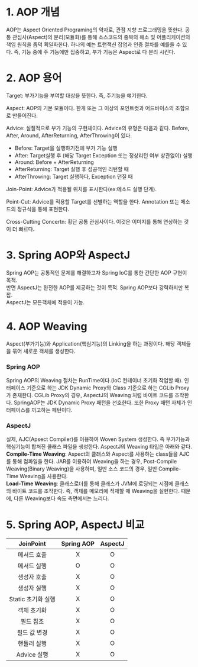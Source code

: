 # 1. AOP 개념

AOP는 Aspect Oriented Programing의 약자로, 관점 지향 프로그래밍을 뜻한다. 공통 관심사(Aspect)의 분리(모듈화)를 통해 소스코드의 중복의 해소 및 어플리케이션의 책임 원칙을 좀덕 획일화한다. 하나의 예는 트랜잭션 잡업과 인증 절차를 예를들 수 있다. 즉, 기능 중에 주 기능에만 집중하고, 부가 기능은 Aspect로 다 분리 시킨다. 

# 2. AOP 용어

Target: 부가기능을 부여할 대상을 뜻한다. 즉, 주기능을 얘기한다.


Aspect: AOP의 기본 모듈이다. 한개 또는 그 이상의 포인트컷과 어드바이스의 조합으로 만들어진다.


Advice: 실질적으로 부가 기능의 구현체이다. Advice의 유형은 다음과 같다. Before, After, Around, AfterReturning, AfterThrowing이 있다. 
 - Before: Target을 실행하기전에 부가 기능 실행
 - After: Target실행 후 (해당 Target Exception 또는 정상리턴 여부 상관없이) 실행
 - Around: Before + AfterReturning
 - AfterReturning: Target 실행 후 성공적인 리턴할 때
 - AfterThrowing: Target 실행하다, Exception 던질 때
 
 
Join-Point: Advice가 적용될 위치를 표시한다(ex:메소드 실행 단계).


Point-Cut: Advice를 적용할 Target를 선별하는 역할을 한다. Annotation 또는 메소드의 정규식을 통해 표현한다.


Cross-Cutting Concertn: 횡단 공통 관심사이다. 이것은 이미지를 통해 연상하는 것이 더 빠르다.


# 3. Spring AOP와 AspectJ
Spring AOP는 공통적인 문제를 해결하고자 Spring IoC를 통한 간단한 AOP 구현이 목적.  
반면 AspectJ는 완전한 AOP를 제공하는 것이 목적. Spring AOP보다 강력하지만 복잡.  
AspectJ는 모든객체에 적용이 가능.

# 4. AOP Weaving
Aspect(부가기능)와 Application(핵심기능)의 Linking을 하는 과정이다. 해당 객체들을 묶어 새로운 객체를 생성한다.

### Spring AOP
Spring AOP의 Weaving 절차는 RunTime이다.(IoC 컨테이너 초기화 작업할 때). 
인터페이스 기준으로 하는 JDK Dynamic Proxy와 Class 기준으로 하는 CGLib Proxy가 존재한다. CGLib Proxy의 경우, AspectJ의 Weaving 처럼 바이트 코드를 조작한다. SpringAOP는 JDK Dynamic Proxy 패턴을 선호한다. 또한 Proxy 패턴 자체가 인터페이스를 끼고하는 페턴이다. 

### AspectJ
실제, AJC(Apsect Compiler)를 이용하여 Woven System 생성한다. 즉 부가기능과 핵심기능이 합쳐진 클래스 파일을 생성한다. AspectJ의 Weaving 타입은 아래와 같다.  
**Compile-Time Weaving**: Aspect의 클래스와 Aspect를 사용하는 class들을 AJC를 통해 컴파일을 한다. JAR를 이용하여 Weaving을 하는 경우, Post-Compile Weaving(Binary Weaving)을 사용하며, 일반 소스 코드의 경우, 일반 Compile-Time Weaving을 사용한다.  
**Load-Time Weaving**: 클래스로더를 통해 클래스가 JVM에 로딩되는 시점에 클래스의 바이트 코드를 조작한다. 즉, 객체를 메모리에 적재할 때 Weaving을 실현한다. 때문에, 다른 Weaving보다 속도 측면에서는 느리다.


# 5. Spring AOP, AspectJ 비교
|JoinPoint|Spring AOP|AspectJ|
|:------:|:-----:|:-----:|
|메서드 호출|X|O|
|메서드 실행|O|O|
|생성자 호출|X|O|
|생성자 실행|X|O|
|Static 초기화 실행|X|O|
|객체 초기화|X|O|
|필드 참조|X|O|
|필드 값 변경|X|O|
|핸들러 실행|X|O|
|Advice 실행|X|O|
